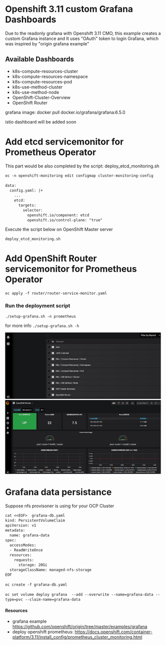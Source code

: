 # Openshift 3.11 custom Grafana Dashboards

Due to the readonly grafana with Openshift 3.11 CMO, this example creates a custom Grafana instance and It uses "OAuth" token to login Grafana,
which was inspired by "origin grafana example"

## Available Dashboards
- k8s-compute-resources-cluster
- k8s-compute-resources-namespace
- k8s-compute-resources-pod
- k8s-use-method-cluster
- k8s-use-method-node
- OpenShift-Cluster-Overview
- OpenShift Router

grafana image: docker pull docker.io/grafana/grafana:6.5.0

istio dashboard will be added soon

# Add etcd servicemonitor for Prometheus Operator

This part would be also completed by the script: deploy_etcd_monitoring.sh
```
oc -n openshift-monitoring edit configmap cluster-monitoring-config

data:
  config.yaml: |+
    ...
    etcd:
      targets:
        selector:
          openshift.io/component: etcd
          openshift.io/control-plane: "true"
```
Execute the script below on OpenShift Master server

```
deploy_etcd_monitoring.sh

```
# Add OpenShift Router servicemonitor for Prometheus Operator

```
oc apply -f router/router-service-monitor.yaml

```

### Run the deployment script
``` 
./setup-grafana.sh -n prometheus

```
for more info ```./setup-grafana.sh -h```

![gui](https://github.com/zhangchl007/OpenShift3.11-Custom-Grafana/blob/master/archive/dashboard.png)
![router](https://github.com/zhangchl007/OpenShift3.11-Custom-Grafana/blob/master/archive/router.png)

# Grafana data persistance

Suppose nfs provisoner is using for your OCP Cluster

```
cat <<EOF>  grafana-db.yaml
kind: PersistentVolumeClaim
apiVersion: v1
metadata:
  name: grafana-data
spec:
  accessModes:
  - ReadWriteOnce
  resources:
    requests:
      storage: 20Gi
  storageClassName: managed-nfs-storage
EOF

oc create -f grafana-db.yaml

oc set volume deploy grafana  --add --overwrite --name=grafana-data --type=pvc --claim-name=grafana-data

````

#### Resources 
- grafana example https://github.com/openshift/origin/tree/master/examples/grafana
- deploy openshift prometheus: https://docs.openshift.com/container-platform/3.11/install_config/prometheus_cluster_monitoring.html

